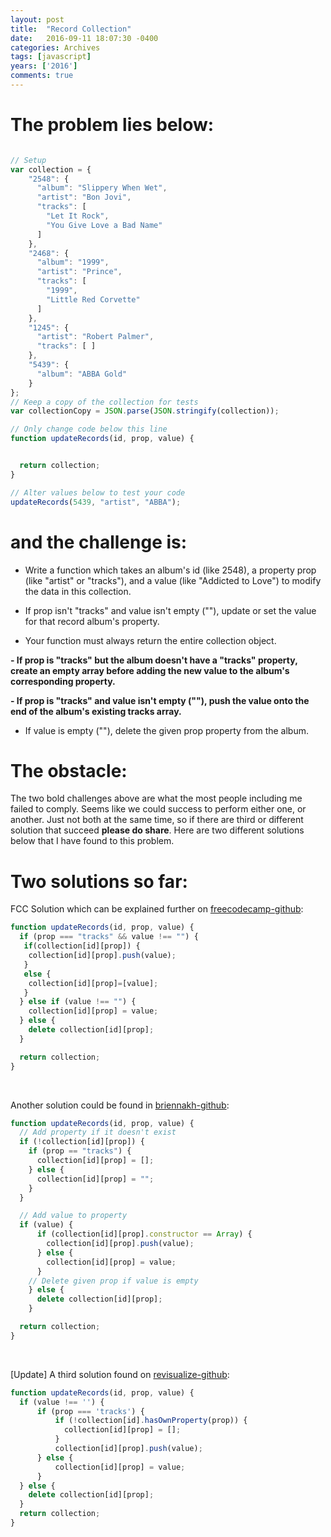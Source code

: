 ```yaml
---
layout: post
title:  "Record Collection"
date:   2016-09-11 18:07:30 -0400
categories: Archives
tags: [javascript]
years: ['2016']
comments: true
---
```

<!-- 
This problem is really interesting and fun. I have worked on it for <strong>DAYS</strong>. On the first day, I thought I solved it and got few red circles with x in them. I should have saved those <strong>TRIED SOLUTIONS</strong>. I've tried so <strong>MANY DIFFERENT APPROACHES</strong> that I forgot what they were. A day passed by, and another day of trying came and went. Every time when I thought I got it and then I crtl-enter'd to run the test. <strong>REJECTED</strong> my solutions and left me <strong>DEJECTED.</strong> <br>

Sometimes there would be few <strong>x'd red circles</strong>, and sometimes there would be one <strong>x'd red circle</strong> and hindered me from going forward to the next problem. <strong>I finally gave in. I decided to google the solution to this problem.</strong> To my amazement... there were many "solutions" online to this specific problem. <strong>More than five different solutions </strong> and they <strong>all promised</strong> to be working and will successfully progress into the next problem. <strong>Some of them even looked like mine</strong>, and I wondered where I might have gone wrong or is it some kind of a bug? So with <strong>no dignity</strong> I <strong>copied and pasted</strong> them into FCC. They got rejected! None of them worked when they promised to work. Well I found <strong>two solutions that worked out so far.</strong><br>

I found the solution on FCC's github. <strong>There wasn't any another solution ONLINE.</strong> Another solution was my close friend from college which you can follow her on [briennakh.github.io][briennakh]. She graduated from an university with Summa Cum Laude. She is a self taught programmer and a hardcore at it. Why did their solutions worked while most of other solutions promised to and failed? Apparently FCC had updated to prevent people from bypassing the problem without putting properties into an array. -->

# The problem lies below:

```javascript

// Setup
var collection = {
    "2548": {
      "album": "Slippery When Wet",
      "artist": "Bon Jovi",
      "tracks": [
        "Let It Rock",
        "You Give Love a Bad Name"
      ]
    },
    "2468": {
      "album": "1999",
      "artist": "Prince",
      "tracks": [
        "1999",
        "Little Red Corvette"
      ]
    },
    "1245": {
      "artist": "Robert Palmer",
      "tracks": [ ]
    },
    "5439": {
      "album": "ABBA Gold"
    }
};
// Keep a copy of the collection for tests
var collectionCopy = JSON.parse(JSON.stringify(collection));

// Only change code below this line
function updateRecords(id, prop, value) {


  return collection;
}

// Alter values below to test your code
updateRecords(5439, "artist", "ABBA");
```

# and the challenge is:


- Write a function which takes an album's id (like 2548), a property prop (like "artist" or "tracks"), and a value (like "Addicted to Love") to modify the data in this collection.

- If prop isn't "tracks" and value isn't empty (""), update or set the value for that record album's property.

- Your function must always return the entire collection object.

<strong>- If prop is "tracks" but the album doesn't have a "tracks" property, create an empty array before adding the new value to the album's corresponding property.</strong>

<strong>- If prop is "tracks" and value isn't empty (""), push the value onto the end of the album's existing tracks array.</strong>

- If value is empty (""), delete the given prop property from the album.


# The obstacle:

The two bold challenges above are what the most people including me failed to comply. Seems like we could success to perform either one, or another. Just not both at the same time, so if there are third or different solution that succeed <strong>please do share</strong>. Here are two different solutions below that I have found to this problem.

# Two solutions so far:

 FCC Solution which can be explained further on [freecodecamp-github][freecodecamp-recordcollection]:

``` javascript
function updateRecords(id, prop, value) {
  if (prop === "tracks" && value !== "") {
   if(collection[id][prop]) {
    collection[id][prop].push(value);
   }
   else {
    collection[id][prop]=[value];
   }
  } else if (value !== "") {
    collection[id][prop] = value;
  } else {
    delete collection[id][prop];
  }

  return collection;
}
```
<br>

Another solution could be found in [briennakh-github][briennakh]:

``` javascript
function updateRecords(id, prop, value) {
  // Add property if it doesn't exist
  if (!collection[id][prop]) {
    if (prop == "tracks") {
      collection[id][prop] = [];
    } else {
      collection[id][prop] = "";
    }
  }

  // Add value to property
  if (value) {
      if (collection[id][prop].constructor == Array) {
        collection[id][prop].push(value);
      } else {
        collection[id][prop] = value;
      }
    // Delete given prop if value is empty
    } else {
      delete collection[id][prop];
    }

  return collection;
}
```
<br>

[Update] A third solution found on [revisualize-github][revisualize]:

```javascript
function updateRecords(id, prop, value) {
  if (value !== '') {
      if (prop === 'tracks') {
          if (!collection[id].hasOwnProperty(prop)) {
            collection[id][prop] = [];
          }
          collection[id][prop].push(value);
      } else {
          collection[id][prop] = value;
      }
  } else {
    delete collection[id][prop];
  }
  return collection;
}
```



[briennakh]: https://briennakh.github.io
[freecodecamp-recordcollection]: https://github.com/FreeCodeCamp/FreeCodeCamp/wiki/Challenge-Record-Collection
[revisualize]: https://github.com/revisualize/FreeCodeCamp_Lessons/blob/master/Record_Collection.js
